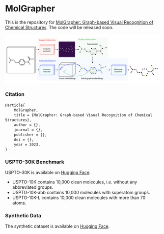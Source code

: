 # MolGrapher

This is the repository for [MolGrapher: Graph-based Visual Recognition of Chemical Structures](https://arxiv.org/abs/2308.12234).
The code will be released soon.

![MolGrapher](assets/model_architecture.png)

### Citation
```
@article{
    MolGrapher,
    title = {MolGrapher: Graph-based Visual Recognition of Chemical Structures},
    author = {},
    journal = {},
    publisher = {},
    doi = {},
    year = 2023,
}
```
### USPTO-30K Benchmark

USPTO-30K is available on [Hugging Face](https://huggingface.co/datasets/ds4sd/USPTO-30K).
- USPTO-10K contains 10,000 clean molecules, i.e. without any abbreviated groups. 
- USPTO-10K-abb contains 10,000 molecules with superatom groups.
- USPTO-10K-L contains 10,000 clean molecules with more than 70 atoms. 

### Synthetic Data

The synthetic dataset is available on [Hugging Face](https://huggingface.co/datasets/ds4sd/MolGrapher-Synthetic-300K).


